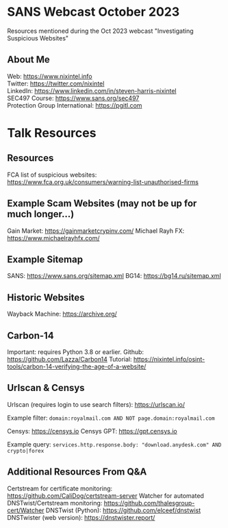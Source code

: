 # SANS Webcast October 2023
Resources mentioned during the Oct 2023 webcast "Investigating Suspicious Websites" 


## About Me

Web: https://www.nixintel.info   
Twitter: https://twitter.com/nixintel   
LinkedIn: https://www.linkedin.com/in/steven-harris-nixintel   
SEC497 Course: https://www.sans.org/sec497   
Protection Group International: https://pgitl.com   

# Talk Resources

## Resources

FCA list of suspicious websites: https://www.fca.org.uk/consumers/warning-list-unauthorised-firms  

## Example Scam Websites (may not be up for much longer...)

Gain Market: https://gainmarketcrypinv.com/
Michael Rayh FX: https://www.michaelrayhfx.com/

## Example Sitemap

SANS: https://www.sans.org/sitemap.xml
BG14: https://bg14.ru/sitemap.xml

## Historic Websites

Wayback Machine: https://archive.org/
  
## Carbon-14

Important: requires Python 3.8 or earlier.
Github: https://github.com/Lazza/Carbon14
Tutorial: https://nixintel.info/osint-tools/carbon-14-verifying-the-age-of-a-website/

## Urlscan & Censys

Urlscan (requires login to use search filters): https://urlscan.io/

Example filter: `domain:royalmail.com AND NOT page.domain:royalmail.com`

Censys: https://censys.io
Censys GPT: https://gpt.censys.io

Example query: `services.http.response.body: "download.anydesk.com" AND crypto|forex`

## Additional Resources From Q&A

Certstream for certificate monitoring: https://github.com/CaliDog/certstream-server
Watcher for automated DNSTwist/Certstream monitoring: https://github.com/thalesgroup-cert/Watcher
DNSTwist (Python): https://github.com/elceef/dnstwist
DNSTwister (web version): https://dnstwister.report/





















